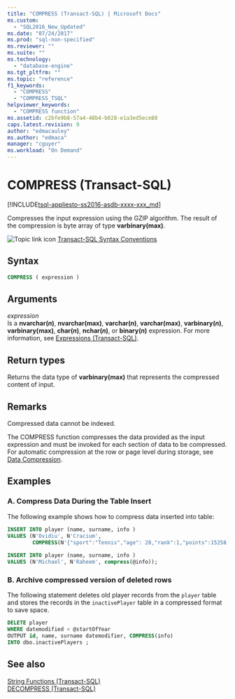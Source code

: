 ```yaml
---
title: "COMPRESS (Transact-SQL) | Microsoft Docs"
ms.custom: 
  - "SQL2016_New_Updated"
ms.date: "07/24/2017"
ms.prod: "sql-non-specified"
ms.reviewer: ""
ms.suite: ""
ms.technology: 
  - "database-engine"
ms.tgt_pltfrm: ""
ms.topic: "reference"
f1_keywords: 
  - "COMPRESS"
  - "COMPRESS_TSQL"
helpviewer_keywords: 
  - "COMPRESS function"
ms.assetid: c2bfe9b8-57a4-48b4-b028-e1a3ed5ece88
caps.latest.revision: 9
author: "edmacauley"
ms.author: "edmaca"
manager: "cguyer"
ms.workload: "On Demand"
---
```

# COMPRESS (Transact-SQL)
[!INCLUDE[tsql-appliesto-ss2016-asdb-xxxx-xxx_md](../../includes/tsql-appliesto-ss2016-asdb-xxxx-xxx-md.md)]

Compresses the input expression using the GZIP algorithm. The result of the compression is byte array of type **varbinary(max)**.
  
![Topic link icon](../../database-engine/configure-windows/media/topic-link.gif "Topic link icon") [Transact-SQL Syntax Conventions](../../t-sql/language-elements/transact-sql-syntax-conventions-transact-sql.md)
  
## Syntax  
  
```sql
COMPRESS ( expression )  
```  
  
## Arguments  
*expression*  
Is a **nvarchar(***n***)**, **nvarchar(max)**, **varchar(***n***)**, **varchar(max)**, **varbinary(***n***)**, **varbinary(max)**, **char(***n***)**, **nchar(***n***)**, or **binary(***n***)** expression. For more information, see [Expressions &#40;Transact-SQL&#41;](../../t-sql/language-elements/expressions-transact-sql.md).
  
## Return types
Returns the data type of **varbinary(max)** that represents the compressed content of input.
  
## Remarks  
Compressed data cannot be indexed.
  
The COMPRESS function compresses the data provided as the input expression and must be invoked for each section of data to be compressed. For automatic compression at the row or page level during storage, see [Data Compression](../../relational-databases/data-compression/data-compression.md).
  
## Examples  
  
### A. Compress Data During the Table Insert  
The following example shows how to compress data inserted into table:
  
```sql
INSERT INTO player (name, surname, info )  
VALUES (N'Ovidiu', N'Cracium',   
        COMPRESS(N'{"sport":"Tennis","age": 28,"rank":1,"points":15258, turn":17}'));  
  
INSERT INTO player (name, surname, info )  
VALUES (N'Michael', N'Raheem', compress(@info));  
```  
  
### B. Archive compressed version of deleted rows  
The following statement deletes old player records from the `player` table and stores the records in the `inactivePlayer` table in a compressed format to save space.
  
```sql
DELETE player  
WHERE datemodified < @startOfYear  
OUTPUT id, name, surname datemodifier, COMPRESS(info)   
INTO dbo.inactivePlayers ;  
```  
  
## See also
[String Functions &#40;Transact-SQL&#41;](../../t-sql/functions/string-functions-transact-sql.md)  
[DECOMPRESS &#40;Transact-SQL&#41;](../../t-sql/functions/decompress-transact-sql.md)
  
  
